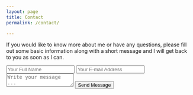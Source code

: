 ```yaml
---
layout: page
title: Contact
permalink: /contact/

---
```


If you would like to know more about me or have any questions, please fill out some basic information along with a short message and I will get back to you as soon as I can.

<form action="https://getsimpleform.com/messages?form_api_token=55c2ae78f9a6e751edefef3f719c2e83" method="post">
  <!-- the redirect_to is optional, the form will redirect to the referrer on submission -->
  <input type='hidden' name='redirect_to' value='https://jagsarai.github.io/bloc-portfolio/thank-you' />
  <input type='text' name='name' placeholder='Your Full Name' />
  <input type='email' name='email' placeholder='Your E-mail Address' />
  <textarea name='message' placeholder='Write your message ...'></textarea>
  <input type='submit' value='Send Message' />
</form>